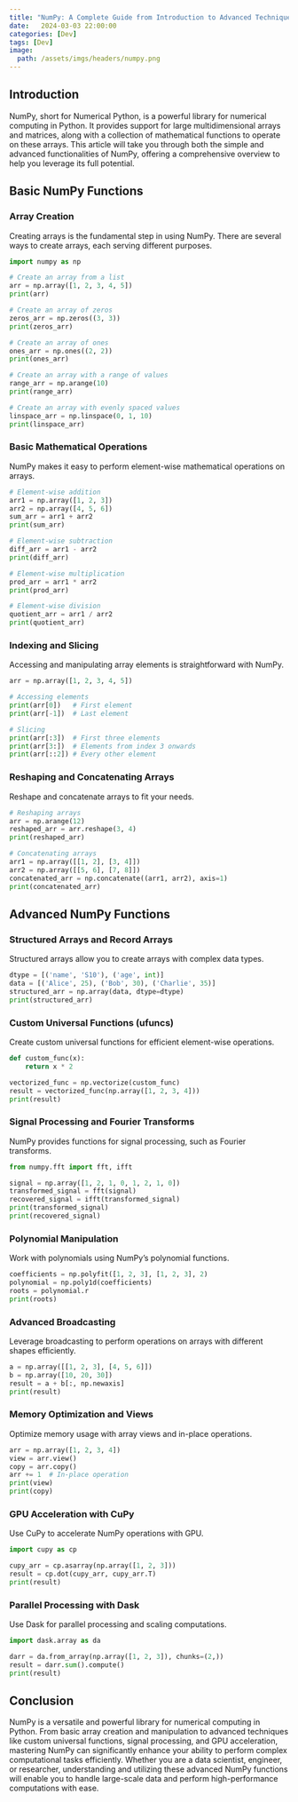 ```yaml
---
title: "NumPy: A Complete Guide from Introduction to Advanced Techniques"
date:   2024-03-03 22:00:00
categories: [Dev]
tags: [Dev]    
image:
  path: /assets/imgs/headers/numpy.png
---
```


## Introduction
NumPy, short for Numerical Python, is a powerful library for numerical computing in Python. It provides support for large multidimensional arrays and matrices, along with a collection of mathematical functions to operate on these arrays. This article will take you through both the simple and advanced functionalities of NumPy, offering a comprehensive overview to help you leverage its full potential.

## Basic NumPy Functions

### Array Creation
Creating arrays is the fundamental step in using NumPy. There are several ways to create arrays, each serving different purposes.

```python
import numpy as np

# Create an array from a list
arr = np.array([1, 2, 3, 4, 5])
print(arr)

# Create an array of zeros
zeros_arr = np.zeros((3, 3))
print(zeros_arr)

# Create an array of ones
ones_arr = np.ones((2, 2))
print(ones_arr)

# Create an array with a range of values
range_arr = np.arange(10)
print(range_arr)

# Create an array with evenly spaced values
linspace_arr = np.linspace(0, 1, 10)
print(linspace_arr)
```
### Basic Mathematical Operations
NumPy makes it easy to perform element-wise mathematical operations on arrays.

```python
# Element-wise addition
arr1 = np.array([1, 2, 3])
arr2 = np.array([4, 5, 6])
sum_arr = arr1 + arr2
print(sum_arr)

# Element-wise subtraction
diff_arr = arr1 - arr2
print(diff_arr)

# Element-wise multiplication
prod_arr = arr1 * arr2
print(prod_arr)

# Element-wise division
quotient_arr = arr1 / arr2
print(quotient_arr)
```
### Indexing and Slicing
Accessing and manipulating array elements is straightforward with NumPy.

```python
arr = np.array([1, 2, 3, 4, 5])

# Accessing elements
print(arr[0])   # First element
print(arr[-1])  # Last element

# Slicing
print(arr[:3])  # First three elements
print(arr[3:])  # Elements from index 3 onwards
print(arr[::2]) # Every other element
```
### Reshaping and Concatenating Arrays
Reshape and concatenate arrays to fit your needs.

```python
# Reshaping arrays
arr = np.arange(12)
reshaped_arr = arr.reshape(3, 4)
print(reshaped_arr)

# Concatenating arrays
arr1 = np.array([[1, 2], [3, 4]])
arr2 = np.array([[5, 6], [7, 8]])
concatenated_arr = np.concatenate((arr1, arr2), axis=1)
print(concatenated_arr)
```
## Advanced NumPy Functions

### Structured Arrays and Record Arrays
Structured arrays allow you to create arrays with complex data types.

```python
dtype = [('name', 'S10'), ('age', int)]
data = [('Alice', 25), ('Bob', 30), ('Charlie', 35)]
structured_arr = np.array(data, dtype=dtype)
print(structured_arr)
```
### Custom Universal Functions (ufuncs)
Create custom universal functions for efficient element-wise operations.

```python
def custom_func(x):
    return x * 2

vectorized_func = np.vectorize(custom_func)
result = vectorized_func(np.array([1, 2, 3, 4]))
print(result)
```
### Signal Processing and Fourier Transforms
NumPy provides functions for signal processing, such as Fourier transforms.

```python
from numpy.fft import fft, ifft

signal = np.array([1, 2, 1, 0, 1, 2, 1, 0])
transformed_signal = fft(signal)
recovered_signal = ifft(transformed_signal)
print(transformed_signal)
print(recovered_signal)
```
### Polynomial Manipulation
Work with polynomials using NumPy’s polynomial functions.

```python
coefficients = np.polyfit([1, 2, 3], [1, 2, 3], 2)
polynomial = np.poly1d(coefficients)
roots = polynomial.r
print(roots)
```
### Advanced Broadcasting
Leverage broadcasting to perform operations on arrays with different shapes efficiently.

```python
a = np.array([[1, 2, 3], [4, 5, 6]])
b = np.array([10, 20, 30])
result = a + b[:, np.newaxis]
print(result)
```
### Memory Optimization and Views
Optimize memory usage with array views and in-place operations.

```python
arr = np.array([1, 2, 3, 4])
view = arr.view()
copy = arr.copy()
arr += 1  # In-place operation
print(view)
print(copy)
```
### GPU Acceleration with CuPy
Use CuPy to accelerate NumPy operations with GPU.

```python
import cupy as cp

cupy_arr = cp.asarray(np.array([1, 2, 3]))
result = cp.dot(cupy_arr, cupy_arr.T)
print(result)
```

### Parallel Processing with Dask
Use Dask for parallel processing and scaling computations.

```python
import dask.array as da

darr = da.from_array(np.array([1, 2, 3]), chunks=(2,))
result = darr.sum().compute()
print(result)
```

## Conclusion
NumPy is a versatile and powerful library for numerical computing in Python. From basic array creation and manipulation to advanced techniques like custom universal functions, signal processing, and GPU acceleration, mastering NumPy can significantly enhance your ability to perform complex computational tasks efficiently. Whether you are a data scientist, engineer, or researcher, understanding and utilizing these advanced NumPy functions will enable you to handle large-scale data and perform high-performance computations with ease.
